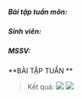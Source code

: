 ##### Bài tập tuần môn:

##### Sinh viên: 

##### MSSV:

**BÀI TẬP TUẦN **

> Kết quả:
![](https://user-images.githubusercontent.com/68914198/201457090-d4be27d9-7c30-4ca3-93f7-2f567b11b94a.png)
![](https://user-images.githubusercontent.com/68914198/201457092-ac0f98f2-ca50-4c78-8df7-d3451e64b1f7.png)

